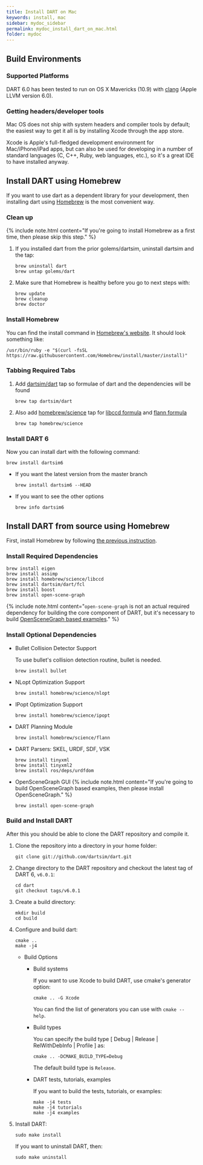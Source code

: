 ```yaml
---
title: Install DART on Mac
keywords: install, mac
sidebar: mydoc_sidebar
permalink: mydoc_install_dart_on_mac.html
folder: mydoc
---
```


## Build Environments

### Supported Platforms

DART 6.0 has been tested to run on OS X Mavericks (10.9) with [clang](http://clang.llvm.org/) (Apple LLVM version 6.0).

### Getting headers/developer tools

Mac OS does not ship with system headers and compiler tools by default; the easiest way to get it all is by installing Xcode through the app store.

Xcode is Apple's full-fledged development environment for Mac/iPhone/iPad apps, but can also be used for developing in a number of standard languages (C, C++, Ruby, web languages, etc.), so it's a great IDE to have installed anyway.



## Install DART using Homebrew

If you want to use dart as a dependent library for your development, then installing dart using [Homebrew](http://brew.sh/) is the most convenient way.

### Clean up

{% include note.html content="If you're going to install Homebrew as a first time, then please skip this step." %}

1.  If you installed dart from the prior golems/dartsim, uninstall dartsim and the tap:

    ```
    brew uninstall dart
    brew untap golems/dart
    ```

1.  Make sure that Homebrew is healthy before you go to next steps with:

    ```
    brew update
    brew cleanup
    brew doctor
    ```

### Install Homebrew

You can find the install command in [Homebrew's website](http://brew.sh/). It should look something like:

```
/usr/bin/ruby -e "$(curl -fsSL https://raw.githubusercontent.com/Homebrew/install/master/install)"
```

### Tabbing Required Tabs

1.  Add [dartsim/dart](https://github.com/dartsim/homebrew-dart) tap so formulae of dart and the dependencies will be found

    ```
    brew tap dartsim/dart
    ```

1.  Also add [homebrew/science](https://github.com/Homebrew/homebrew-science) tap for [libccd formula](https://github.com/Homebrew/homebrew-science/blob/master/libccd.rb) and [flann formula](https://github.com/Homebrew/homebrew-science/blob/master/flann.rb)

    ```
    brew tap homebrew/science
    ```

### Install DART 6

Now you can install dart with the following command:

```
brew install dartsim6
```

* If you want the latest version from the master branch

  ```
  brew install dartsim6 --HEAD
  ```

* If you want to see the other options

  ```
  brew info dartsim6
  ```

## Install DART from source using Homebrew

First, install Homebrew by following [the previous instruction](https://github.com/dartsim/dart/wiki/Mac%20Installation%20for%20DART%206#install-homebrew).

### Install Required Dependencies

````
brew install eigen
brew install assimp
brew install homebrew/science/libccd
brew install dartsim/dart/fcl
brew install boost
brew install open-scene-graph
````

{% include note.html content="`open-scene-graph` is not an actual required dependency for building the core component of DART, but it's necessary to build [OpenSceneGraph based examples](http://dartsim.github.io/mydoc_gallery.html#openscenegraph-based-examples)." %}

### Install Optional Dependencies

* Bullet Collision Detector Support

  To use bullet's collision detection routine, bullet is needed.

  ```
  brew install bullet
  ```

* NLopt Optimization Support

  ```
  brew install homebrew/science/nlopt
  ```

* IPopt Optimization Support

  ```
  brew install homebrew/science/ipopt
  ```

* DART Planning Module

  ```
  brew install homebrew/science/flann
  ```

* DART Parsers: SKEL, URDF, SDF, VSK

  ```
  brew install tinyxml
  brew install tinyxml2
  brew install ros/deps/urdfdom
  ```

* OpenSceneGraph GUI
  {% include note.html content="If you're going to build OpenSceneGraph based examples, then please install OpenSceneGraph." %}
  ```
  brew install open-scene-graph
  ```

### Build and Install DART

After this you should be able to clone the DART repository and compile it.

1.  Clone the repository into a directory in your home folder:

    ```
    git clone git://github.com/dartsim/dart.git
    ```

1.  Change directory to the DART repository and checkout the latest tag of DART 6, `v6.0.1`:

    ```
    cd dart
    git checkout tags/v6.0.1
    ```

1.  Create a build directory:

    ```
    mkdir build
    cd build
    ```

1.  Configure and build dart:

    ```
    cmake ..
    make -j4
    ```

    * Build Options

      * Build systems

        If you want to use Xcode to build DART, use cmake's generator option:

        ```
        cmake .. -G Xcode
        ```

        You can find the list of generators you can use with `cmake --help`.

      * Build types

        You can specify the build type \[ Debug \| Release \| RelWithDebInfo \| Profile \] as:

        ```
        cmake .. -DCMAKE_BUILD_TYPE=Debug
        ```

        The default build type is `Release`.

      * DART tests, tutorials, examples

        If you want to build the tests, tutorials, or examples:

        ```
        make -j4 tests
        make -j4 tutorials
        make -j4 examples
        ```

1.  Install DART:

    ```
    sudo make install
    ```
    
    If you want to uninstall DART, then:

    ```
    sudo make uninstall
    ```

